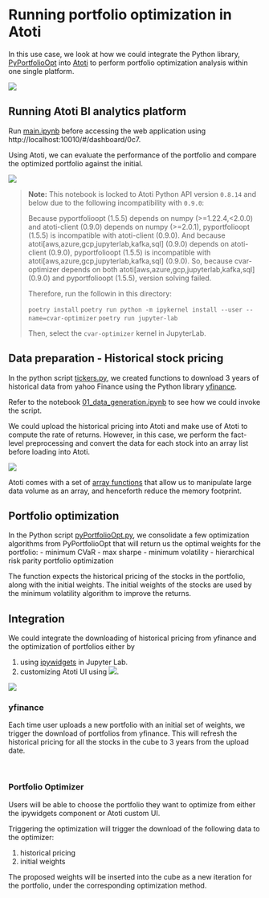 # Running portfolio optimization in Atoti

In this use case, we look at how we could integrate the Python library, [PyPortfolioOpt](https://pyportfolioopt.readthedocs.io/en/latest/index.html) into [Atoti](https://www.atoti.io/) to perform portfolio optimization analysis within one single platform.

<img src="https://data.atoti.io/notebooks/cvar-optimisation/img/python_libraries.png" />

<br/>

## Running Atoti BI analytics platform 

Run [main.ipynb](./main.ipynb) before accessing the web application using http://localhost:10010/#/dashboard/0c7.

Using Atoti, we can evaluate the performance of the portfolio and compare the optimized portfolio against the initial.  

<img src="https://data.atoti.io/notebooks/cvar-optimisation/img/benchmarking.gif" />

<br/> 

> **Note:** This notebook is locked to Atoti Python API version `0.8.14` and below due to the following incompatibility with `0.9.0`:
>
> Because pyportfolioopt (1.5.5) depends on numpy (>=1.22.4,<2.0.0) and atoti-client (0.9.0) depends on numpy (>=2.0.1), pyportfolioopt (1.5.5) is incompatible with atoti-client (0.9.0). And because atoti[aws,azure,gcp,jupyterlab,kafka,sql] (0.9.0) depends on atoti-client (0.9.0), pyportfolioopt (1.5.5) is incompatible with atoti[aws,azure,gcp,jupyterlab,kafka,sql] (0.9.0). So, because cvar-optimizer depends on both atoti[aws,azure,gcp,jupyterlab,kafka,sql] (0.9.0) and pyportfolioopt (1.5.5), version solving failed.
>
> Therefore, run the followin in this directory:
> 
> `poetry install`
> `poetry run python -m ipykernel install --user --name=cvar-optimizer`
> `poetry run jupyter-lab`
>
> Then, select the `cvar-optimizer` kernel in JupyterLab.

## Data preparation - Historical stock pricing 

In the python script [tickers.py](./utils/tickers.py), we created functions to download 3 years of historical data from yahoo Finance using the Python library [yfinance](https://pypi.org/project/yfinance/).

Refer to the notebook [01_data_generation.ipynb](./01_data_generation.ipynb) to see how we could invoke the script.

We could upload the historical pricing into Atoti and make use of Atoti to compute the rate of returns. However, in this case, we perform the fact-level preprocessing and convert the data for each stock into an array list before loading into Atoti. 

<img src="https://data.atoti.io/notebooks/cvar-optimisation/img/data_format.png" />

Atoti comes with a set of [array functions](https://docs.atoti.io/latest/lib/atoti/atoti.array.html) that allow us to manipulate large data volume as an array, and henceforth reduce the memory footprint.

## Portfolio optimization

In the Python script [pyPortfolioOpt.py](./utils/pyPortfoliOpt.py), we consolidate a few optimization algorithms from PyPortfolioOpt that will return us the optimal weights for the portfolio:
    - minimum CVaR
    - max sharpe
    - minimum volatility
    - hierarchical risk parity portfolio optimization

The function expects the historical pricing of the stocks in the portfolio, along with the initial weights. The initial weights of the stocks are used by the minimum volatility algorithm to improve the returns.

## Integration

We could integrate the downloading of historical pricing from yfinance and the optimization of portfolios either by 
1. using [ipywidgets](https://ipywidgets.readthedocs.io/en/stable/) in Jupyter Lab.
2. customizing Atoti UI using <img src="https://img.shields.io/badge/🔒-Atoti-291A40" />.  

<img src="https://data.atoti.io/notebooks/cvar-optimisation/img/system_design3.png" />  

<br />

### yfinance

Each time user uploads a new portfolio with an initial set of weights, we trigger the download of portfolios from yfinance. This will refresh the historical pricing for all the stocks in the cube to 3 years from the upload date.

<br />

### Portfolio Optimizer

Users will be able to choose the portfolio they want to optimize from either the ipywidgets component or Atoti custom UI.  

Triggering the optimization will trigger the download of the following data to the optimizer:
1. historical pricing
2. initial weights

The proposed weights will be inserted into the cube as a new iteration for the portfolio, under the corresponding optimization method.